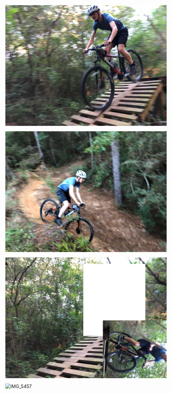 ![IMG_5444](bike.assets/IMG_5444.jpg)
















![IMG_5485](bike.assets/IMG_5485.JPG)






![IMG_5441](bike.assets/IMG_5441.JPG)



![IMG_5457](bike.assets/IMG_5457.JPG)











